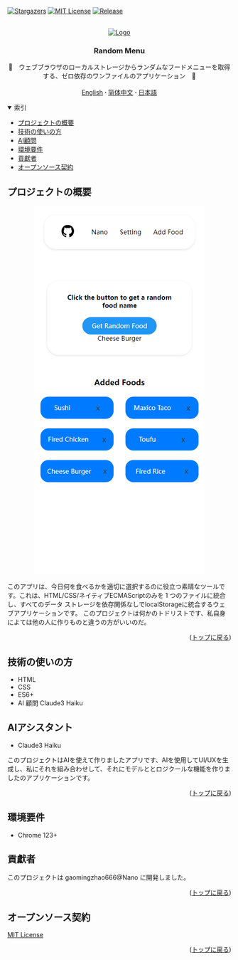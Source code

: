 <a name="readme-top"></a>

[![Stargazers][stars-shield]][stars-url]
[![MIT License][license-shield]][license-url]
[![Release][release-shield]][release-url]

<!-- PROJECT LOGO -->
<br />
<div align="center">
  <a href="https://github.com/gaomingzhao666/random-menu-app">
    <img src="https://encrypted-tbn0.gstatic.com/images?q=tbn:ANd9GcQIQyBAyKHGrtZKOQZDFD--xh2tWrlBiCjvnQ&s" alt="Logo" width="100" height="100">
  </a>

  <h3 align="center">Random Menu</h3>

  <p align="center">
    🍔　ウェブブラウザのローカルストレージからランダムなフードメニューを取得する、ゼロ依存のワンファイルのアプリケーション　🍔
    <br />
    <br />
    <a href="https://github.com/gaomingzhao666/random-menu-app/blob/master/README.md">English</a>
     <strong> · </strong>
    <a href="https://github.com/gaomingzhao666/random-menu-app/blob/master/README-CN.md">简体中文</a>
     <strong> · </strong>
    <a href="https://github.com/gaomingzhao666/random-menu-app/blob/master/README-JP.md">日本語</a>
  </p>
</div>

<!-- TABLE OF CONTENTS -->
<details open>
  <summary>索引</summary>
  <ul>
    <li><a href="#プロジェクトの概要">プロジェクトの概要</a> </li>
    <li><a href="#技術の使いの方">技術の使いの方</a></li>
    <li><a href="#AI アシスタント">AI顧問</a></li>
    <li><a href="#環境要件">環境要件</a></li>
    <li><a href="#貢獻者">貢獻者</a></li>
    <li><a href="#オープンソース契約">オープンソース契約</a></li>
  </ul>
</details>

<!-- ABOUT THE PROJECT -->

## プロジェクトの概要

<!-- PROJECT SCREENSHOT -->

<p align="center">
    <img src="/screenshot/index.png">
</p>

このアプリは、今日何を食べるかを適切に選択するのに役立つ素晴なツールです。これは、HTML/CSS/ネイティブECMAScriptのみを 1 つのファイルに統合し、すべてのデータ ストレージを依存関係なしでlocalStorageに統合するウェブアプリケーションです。
このプロジェクトは何かのトドリストです、私自身によては他の人に作りものと違うの方がいいのだ。

<p align="right"> (<a href="#readme-top">トップに戻る</a>)</p>

## 技術の使いの方

- HTML
- CSS
- ES6+
- AI 顧問 Claude3 Haiku

## AIアシスタント

- Claude3 Haiku

このプロジェクトはAIを使えて作りましたアプリです、AIを使用してUI/UXを生成し、私にそれを組み合わせして、それにモデルととロジクールな機能を作りましたのアプリケーションです。

<p align="right">(<a href="#readme-top">トップに戻る</a>)</p>

<!-- GETTING STARTED -->

## 環境要件

- Chrome 123+

## 貢獻者

このプロジェクトは gaomingzhao666@Nano に開発しました。

<p align="right">(<a href="#readme-top">トップに戻る</a>)</p>

<!-- LICENSE -->

## オープンソース契約

[MIT License](https://github.com/gaomingzhao666/Random-menu-app/blob/main/LICENSE)

<p align="right">(<a href="#readme-top">トップに戻る</a>)</p>

[stars-shield]: https://img.shields.io/github/stars/gaomingzhao666/random-menu-app?style=for-the-badge
[stars-url]: https://github.com/gaomingzhao666/random-menu-app/stargazers
[license-shield]: https://img.shields.io/badge/license-MIT-green?style=for-the-badge
[license-url]: https://github.com/gaomingzhao666/random-menu-app/blob/main/LICENSE
[release-shield]: https://img.shields.io/github/v/release/gaomingzhao666/random-menu-app?style=for-the-badge
[release-url]: https://github.com/gaomingzhao666/random-menu-app/releases/tag
